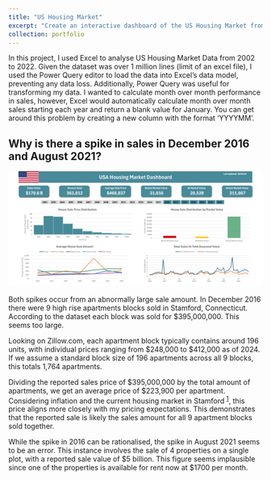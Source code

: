 ```yaml
---
title: "US Housing Market"
excerpt: "Create an interactive dashboard of the US Housing Market from 2002 to 2022. I then analyse two large spikes in sales in 2016 and 2021.<br/><center><img src='https://github.com/SJackson123/SJackson.github.io/blob/master/images/us_housing/us_housing_4.png?raw=true' width='640px'></center>"
collection: portfolio
---
```


In this project, I used Excel to analyse US Housing Market Data from 2002 to 2022. Given the dataset was over 1 million lines (limit of an excel file), I used the Power Query editor to load the data into Excel’s data model, preventing any data loss. Additionally, Power Query was useful for transforming my data. I wanted to calculate month over month performance in sales, however, Excel would automatically calculate month over month sales starting each year and return a blank value for January. You can get around this problem by creating a new column with the format ‘YYYYMM’.

## Why is there a spike in sales in December 2016 and August 2021?

<p align="center">
  <img src="https://github.com/SJackson123/SJackson.github.io/blob/master/images/us_housing/us_housing_3.png?raw=true?raw=true"
 alt="EU Trend Over Time" width="1200px"/>
</p>

Both spikes occur from an abnormally large sale amount. In December 2016 there were 9 high rise apartments blocks sold in Stamford, Connecticut. According to the dataset each block was sold for $395,000,000. This seems too large. 

Looking on Zillow.com, each apartment block typically contains around 196 units, with individual prices ranging from $248,000 to $412,000 as of 2024. If we assume a standard block size of 196 apartments across all 9 blocks, this totals 1,764 apartments.

Dividing the reported sales price of $395,000,000 by the total amount of apartments, we get an average price of $223,900 per apartment. Considering inflation and the current housing market in Stamford <sup>[1]</sup>, this price aligns more closely with my pricing expectations. This demonstrates that the reported sale is likely the sales amount for all 9 apartment blocks sold together.

While the spike in 2016 can be rationalised, the spike in August 2021 seems to be an error. This instance involves the sale of 4 properties on a single plot, with a reported sale value of $5 billion. This figure seems implausible since one of the properties is available for rent now at $1700 per month.

[1]: https://www.redfin.com/city/18605/CT/Stamford/housing-market
